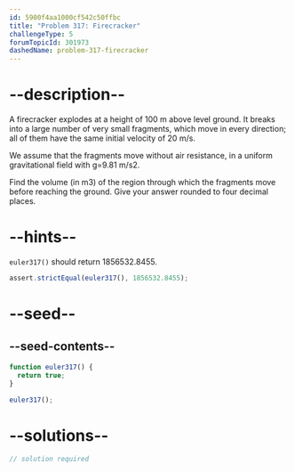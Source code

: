 ```yaml
---
id: 5900f4aa1000cf542c50ffbc
title: "Problem 317: Firecracker"
challengeType: 5
forumTopicId: 301973
dashedName: problem-317-firecracker
---
```


# --description--

A firecracker explodes at a height of 100 m above level ground. It breaks into a large number of very small fragments, which move in every direction; all of them have the same initial velocity of 20 m/s.

We assume that the fragments move without air resistance, in a uniform gravitational field with g=9.81 m/s2.

Find the volume (in m3) of the region through which the fragments move before reaching the ground. Give your answer rounded to four decimal places.

# --hints--

`euler317()` should return 1856532.8455.

```js
assert.strictEqual(euler317(), 1856532.8455);
```

# --seed--

## --seed-contents--

```js
function euler317() {
  return true;
}

euler317();
```

# --solutions--

```js
// solution required
```

